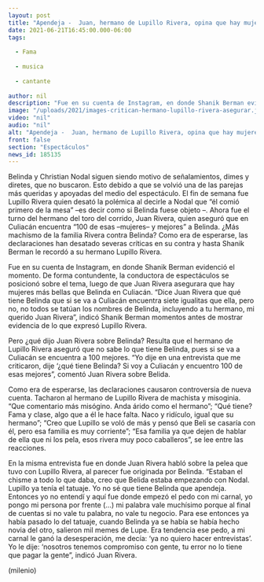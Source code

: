 ```yaml
---
layout: post
title: "Apendeja -  Juan, hermano de Lupillo Rivera, opina que hay mujeres más bellas que Belinda; lo critican"
date: 2021-06-21T16:45:00.000-06:00
tags:
  
  - Fama
  
  - musica
  
  - cantante
  
author: nil
description: "Fue en su cuenta de Instagram, en donde Shanik Berman evidenció el momento. De forma contundente, la conductora de espectáculos se posicionó en contra de Juan Rivera por asegurar que hay mujeres más bellas que Belinda en Culiacán. "
image: "/uploads/2021/images-critican-hermano-lupillo-rivera-asegurar.jpg"
video: "nil"
audio: "nil"
alt: "Apendeja -  Juan, hermano de Lupillo Rivera, opina que hay mujeres más bellas que Belinda; lo critican"
front: false
section: "Espectáculos"
news_id: 185135
---
```


Belinda y Christian Nodal siguen siendo motivo de señalamientos, dimes y diretes, que no buscaron. Esto debido a que se volvió una de las parejas más queridas y apoyadas del medio del espectáculo. El fin de semana fue Lupillo Rivera quien desató la polémica al decirle a Nodal que “él comió primero de la mesa” –es decir como si Belinda fuese objeto –. Ahora fue el turno del hermano del toro del corrido, Juan Rivera, quien aseguró que en Culiacán encuentra “100 de esas –mujeres– y mejores” a Belinda. ¿Más machismo de la familia Rivera contra Belinda? Como era de esperarse, las declaraciones han desatado severas críticas en su contra y hasta Shanik Berman le recordó a su hermano Lupillo Rivera. 

Fue en su cuenta de Instagram, en donde Shanik Berman evidenció el momento. De forma contundente, la conductora de espectáculos se posicionó sobre el tema, luego de que Juan Rivera asegurara que hay mujeres más bellas que Belinda en Culiacán. “Dice Juan Rivera que qué tiene Belinda que si se va a Culiacán encuentra siete igualitas que ella, pero no, no todos se tatúan los nombres de Belinda, incluyendo a tu hermano, mi querido Juan Rivera”, indicó Shanik Berman momentos antes de mostrar evidencia de lo que expresó Lupillo Rivera. 

Pero ¿qué dijo Juan Rivera sobre Belinda? Resulta que el hermano de Lupillo Rivera aseguró que no sabe lo que tiene Belinda, pues si se va a Culiacán se encuentra a 100 mejores. “Yo dije en una entrevista que me criticaron, dije ‘¿qué tiene Belinda? Si voy a Culiacán y encuentro 100 de esas mejores”, comentó Juan Rivera sobre Belida. 

Como era de esperarse, las declaraciones causaron controversia de nueva cuenta. Tacharon al hermano de Lupillo Rivera de machista y misoginia. “Que comentario más misógino. Anda árido como el hermano”; “Qué tiene? Fama y clase, algo que a él le hace falta. Naco y ridículo, igual que su hermano”; “Creo que Lupillo se voló de más y pensó que Beli se casaría con él, pero esa familia es muy corriente”; “Esa familia ya que dejen de hablar de ella que ni los pela, esos rivera muy poco caballeros”, se lee entre las reacciones. 

En la misma entrevista fue en donde Juan Rivera habló sobre la pelea que tuvo con Lupillo Rivera, al parecer fue originada por Belinda. “Estaban el chisme a todo lo que daba, creo que Belida estaba empezando con Nodal. Lupillo ya tenía el tatuaje. Yo no sé que tiene Belinda que apendeja. Entonces yo no entendí y aquí fue donde empezó el pedo con mi carnal, yo pongo mi persona por frente (...) mi palabra vale muchísimo porque al final de cuentas si no vale tu palabra, no vale tu negocio. Para ese entonces ya había pasado lo del tatuaje, cuando Belinda ya se había se había hecho novia del otro, salieron mil memes de Lupe. Era tendencia ese pedo, a mi carnal le ganó la desesperación, me decía: ‘ya no quiero hacer entrevistas’. Yo le dije: ‘nosotros tenemos compromiso con gente, tu error no lo tiene que pagar la gente”, indicó Juan Rivera.

(milenio)